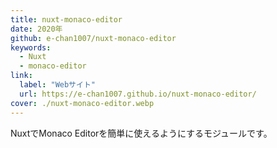 ```yaml
---
title: nuxt-monaco-editor
date: 2020年
github: e-chan1007/nuxt-monaco-editor
keywords:
  - Nuxt
  - monaco-editor
link:
  label: "Webサイト"
  url: https://e-chan1007.github.io/nuxt-monaco-editor/
cover: ./nuxt-monaco-editor.webp
---
```


NuxtでMonaco Editorを簡単に使えるようにするモジュールです。
